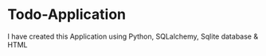 # Todo-Application
I have created this Application using Python, SQLalchemy, Sqlite database &amp; HTML
